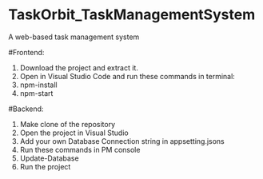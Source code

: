 # TaskOrbit_TaskManagementSystem
A web-based task management system

#Frontend:
1. Download the project and extract it.
2. Open in Visual Studio Code and run these commands in terminal:
3. npm-install
4. npm-start

#Backend:
1. Make clone of the repository 
2. Open the project in Visual Studio 
3. Add your own Database Connection string in appsetting.jsons 
4. Run these commands in PM console 
5. Update-Database
6. Run the project
